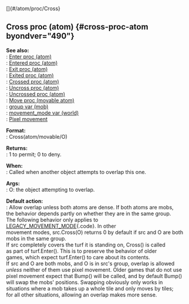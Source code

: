 []{#/atom/proc/Cross}    
## Cross proc (atom) {#cross-proc-atom byondver="490"}    
**See also:**    
:   [Enter proc (atom)](/ref/atom/proc/Enter.md)    
:   [Entered proc (atom)](/ref/atom/proc/Entered.md)    
:   [Exit proc (atom)](/ref/atom/proc/Exit.md)    
:   [Exited proc (atom)](/ref/atom/proc/Exited.md)    
:   [Crossed proc (atom)](/ref/atom/proc/Crossed.md)    
:   [Uncross proc (atom)](/ref/atom/proc/Uncross.md)    
:   [Uncrossed proc (atom)](/ref/atom/proc/Uncrossed.md)    
:   [Move proc (movable atom)](/ref/atom/movable/proc/Move.md)    
:   [group var (mob)](/ref/mob/var/group.md)    
:   [movement_mode var (world)](/ref/world/var/movement_mode.md)    
:   [Pixel movement](/ref/%7Bnotes%7D/pixel-movement.md)    
<!-- -->    
**Format:**    
:   Cross(atom/movable/O)    
<!-- -->    
**Returns:**    
:   1 to permit; 0 to deny.    
<!-- -->    
**When:**    
:   Called when another object attempts to overlap this one.    
<!-- -->    
**Args:**    
:   O: the object attempting to overlap.    
<!-- -->    
**Default action:**    
:   Allow overlap unless both atoms are dense. If both atoms are mobs,    
    the behavior depends partly on whether they are in the same group.    
The following behavior only applies to    
[LEGACY_MOVEMENT_MODE](/ref/world/var/movement_mode.md){.code}. In other    
movement modes, src.Cross(O) returns 0 by default if src and O are both    
mobs in the same group.    
If src completely covers the turf it is standing on, Cross() is called    
as part of turf.Enter(). This is to preserve the behavior of older    
games, which expect turf.Enter() to care about its contents.    
If src and O are both mobs, and O is in src\'s group, overlap is allowed    
*unless* neither of them use pixel movement. Older games that do not use    
pixel movement expect that Bump() will be called, and by default Bump()    
will swap the mobs\' positions. Swapping obviously only works in    
situations where a mob takes up a whole tile and only moves by tiles;    
for all other situations, allowing an overlap makes more sense.  